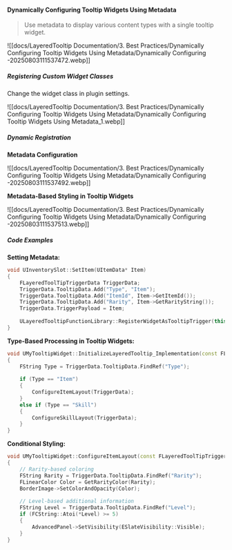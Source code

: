 #### Dynamically Configuring Tooltip Widgets Using Metadata

> Use metadata to display various content types with a single tooltip widget.

![[docs/LayeredTooltip Documentation/3. Best Practices/Dynamically Configuring Tooltip Widgets Using Metadata/Dynamically Configuring -20250803111537472.webp]]

##### Registering Custom Widget Classes

Change the widget class in plugin settings.

![[docs/LayeredTooltip Documentation/3. Best Practices/Dynamically Configuring Tooltip Widgets Using Metadata/Dynamically Configuring Tooltip Widgets Using Metadata_1.webp]]

##### Dynamic Registration

**Metadata Configuration**

![[docs/LayeredTooltip Documentation/3. Best Practices/Dynamically Configuring Tooltip Widgets Using Metadata/Dynamically Configuring -20250803111537492.webp]]

**Metadata-Based Styling in Tooltip Widgets**

![[docs/LayeredTooltip Documentation/3. Best Practices/Dynamically Configuring Tooltip Widgets Using Metadata/Dynamically Configuring -20250803111537513.webp]]

##### Code Examples

**Setting Metadata:**

```cpp
void UInventorySlot::SetItem(UItemData* Item)
{
    FLayeredToolTipTriggerData TriggerData;
    TriggerData.TooltipData.Add("Type", "Item");
    TriggerData.TooltipData.Add("ItemId", Item->GetItemId());
    TriggerData.TooltipData.Add("Rarity", Item->GetRarityString());
    TriggerData.TriggerPayload = Item;
    
    ULayeredTooltipFunctionLibrary::RegisterWidgetAsTooltipTrigger(this, TriggerData);
}
```

**Type-Based Processing in Tooltip Widgets:**

```cpp
void UMyTooltipWidget::InitializeLayeredTooltip_Implementation(const FLayeredToolTipTriggerData& TriggerData)
{
    FString Type = TriggerData.TooltipData.FindRef("Type");
    
    if (Type == "Item")
    {
        ConfigureItemLayout(TriggerData);
    }
    else if (Type == "Skill")
    {
        ConfigureSkillLayout(TriggerData);
    }
}
```

**Conditional Styling:**

```cpp
void UMyTooltipWidget::ConfigureItemLayout(const FLayeredToolTipTriggerData& TriggerData)
{
    // Rarity-based coloring
    FString Rarity = TriggerData.TooltipData.FindRef("Rarity");
    FLinearColor Color = GetRarityColor(Rarity);
    BorderImage->SetColorAndOpacity(Color);
    
    // Level-based additional information
    FString Level = TriggerData.TooltipData.FindRef("Level");
    if (FCString::Atoi(*Level) >= 5)
    {
        AdvancedPanel->SetVisibility(ESlateVisibility::Visible);
    }
}
```